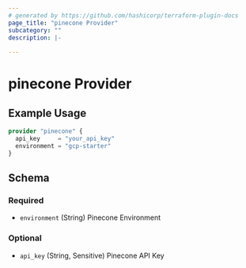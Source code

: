 ```yaml
---
# generated by https://github.com/hashicorp/terraform-plugin-docs
page_title: "pinecone Provider"
subcategory: ""
description: |-
  
---
```


# pinecone Provider



## Example Usage

```terraform
provider "pinecone" {
  api_key     = "your_api_key"
  environment = "gcp-starter"
}
```

<!-- schema generated by tfplugindocs -->
## Schema

### Required

- `environment` (String) Pinecone Environment

### Optional

- `api_key` (String, Sensitive) Pinecone API Key
